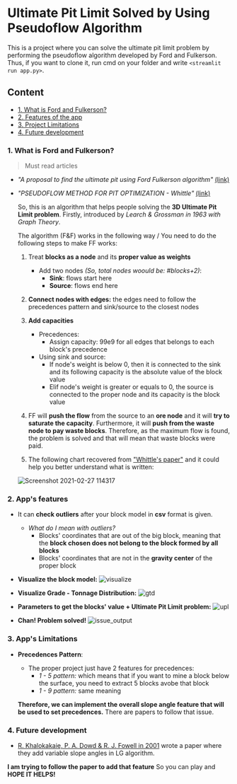 # Ultimate Pit Limit Solved by Using Pseudoflow Algorithm

This is a project where you can solve the ultimate pit limit problem by performing the pseudoflow algorithm developed by Ford and Fulkerson. Thus, if you want to clone it, run cmd on your folder and write `<streamlit run app.py>`.

<h2> Content </h2>

* [1. What is Ford and Fulkerson?](#s1)
* [2. Features of the app](#s2)
* [3. Project Limitations ](#s3)
* [4. Future development ](#s4)


<h3 id = "s1"> 1. What is Ford and Fulkerson? </h3>

> Must read articles 
 - *"A proposal to find the ultimate pit using Ford Fulkerson algorithm"* [(link)](https://www.scielo.br/scielo.php?pid=S0370-44672014000400006&script=sci_arttext)
 - *"PSEUDOFLOW METHOD FOR PIT OPTIMIZATION - Whittle"* [(link)](https://www.3ds.com/fileadmin/PRODUCTS-SERVICES/GEOVIA/PDF/whitepaper/2017-GEOVIA-WHITEPAPER-PSEUDOFLOW.pdf)

   So, this is an algorithm that helps people solving the **3D Ultimate Pit Limit problem**. Firstly, introduced by *Learch & Grossman in 1963 with Graph Theory*.

   The algorithm (F&F) works in the following way / You need to do the following steps to make FF works:
   1. Treat **blocks as a node** and its **proper value as weights**
        - Add two nodes *(So, total nodes woould be: #blocks+2)*:
            - **Sink**: flows start here
            - **Source**: flows end here

    2. **Connect nodes with edges:** the edges need to follow the precedences pattern and sink/source to the closest nodes

    3. **Add capacities**
       - Precedences:
           * Assign capacity: 99e9 for all edges that belongs to each block's precedence
       - Using sink and source:
           * If node's weight is below 0, then it is connected to the sink and its following capacity is the absolute value of the block value
           * Elif node's weight is greater or equals to 0, the source is connected to the proper node and its capacity is the block value

    4. FF will **push the flow** from the source to an **ore node** and it will **try to saturate the capacity**. Furthermore, it will **push from the waste node to pay waste blocks**. Therefore, as the maximum flow is found, the problem is solved and that will mean that waste blocks were paid.

    5. The following chart recovered from ["Whittle's paper"](https://www.scielo.br/scielo.php?pid=S0370-44672014000400006&script=sci_arttext ) and it could help you better understand what is written: 

    ![Screenshot 2021-02-27 114317](https://user-images.githubusercontent.com/64980133/109393667-16ce4380-78f1-11eb-95c2-79ff26e7b057.png)
            
<h3 id = "s2">2. App's features</h3>

* It can **check outliers** after your block model in **csv** format is given.

  - *What do I mean with outliers?*
     - Blocks' coordinates that are out of the big block, meaning that the **block chosen does not belong to the block formed by all blocks**
     - Blocks' coordinates that are not in the **gravity center** of the proper block



* **Visualize the block model:**
    ![visualize](https://user-images.githubusercontent.com/64980133/109393924-5f3a3100-78f2-11eb-86dc-bb77fcb2518c.png)



* **Visualize Grade - Tonnage Distribution:**
    ![gtd](https://user-images.githubusercontent.com/64980133/109393968-8ee93900-78f2-11eb-88e4-9d3fbe7ac45f.png)



* **Parameters to get the blocks' value + Ultimate Pit Limit problem:**
    ![upl](https://user-images.githubusercontent.com/64980133/109394014-cb1c9980-78f2-11eb-9ead-82c34d5c9b9f.png)



* **Chan! Problem solved!**
    ![issue_output](https://user-images.githubusercontent.com/64980133/109107598-030fbb00-7700-11eb-9f92-a0a94f7433c1.png)



<h3 id = "s3">3. App's Limitations</h3>

* **Precedences Pattern**:
    - The proper project just have 2 features for precedences:
        * *1 - 5 pattern:* which means that if you want to mine a block below the surface, you need to extract 5 blocks avobe that block
        * *1 - 9 pattern:* same meaning
    
    **Therefore, we can implement the overall slope angle feature that will be used to set precedences.** There are papers to follow that issue.

<h3 id = "s4">4. Future development</h3>

-  [R. Khalokakaie, P. A. Dowd & R. J. Fowell in 2001](https://www.tandfonline.com/doi/abs/10.1179/mnt.2000.109.2.77) wrote a paper where they add variable slope angles in LG algorithm. 


**I am trying to follow the paper to add that feature** So you can play and **HOPE IT HELPS!**

